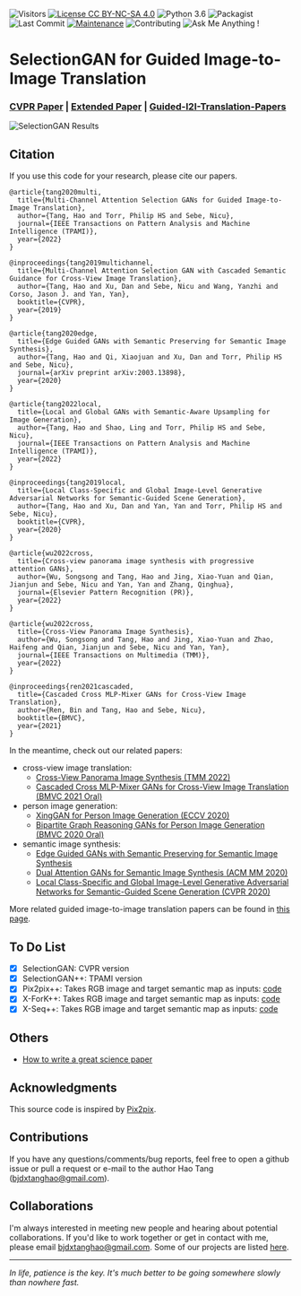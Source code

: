 ![Visitors](https://visitor-badge.glitch.me/badge?page_id=Ha0Tang/SelectionGAN) 
[![License CC BY-NC-SA 4.0](https://img.shields.io/badge/license-CC4.0-blue.svg)](https://github.com/Ha0Tang/SelectionGAN/blob/master/LICENSE.md)
![Python 3.6](https://img.shields.io/badge/python-3.6-green.svg)
![Packagist](https://img.shields.io/badge/Pytorch-0.4.1-red.svg)
![Last Commit](https://img.shields.io/github/last-commit/Ha0Tang/SelectionGAN)
[![Maintenance](https://img.shields.io/badge/Maintained%3F-yes-blue.svg)](https://github.com/Ha0Tang/SelectionGAN/graphs/commit-activity)
![Contributing](https://img.shields.io/badge/contributions-welcome-red.svg?style=flat)
![Ask Me Anything !](https://img.shields.io/badge/Ask%20me-anything-1abc9c.svg)

# SelectionGAN for Guided Image-to-Image Translation
### [CVPR Paper](https://arxiv.org/abs/1904.06807) | [Extended Paper](https://arxiv.org/abs/2002.01048) | [Guided-I2I-Translation-Papers](https://github.com/Ha0Tang/Guided-I2I-Translation-Papers)

![SelectionGAN Results](./imgs/motivation.jpg)

## Citation
If you use this code for your research, please cite our papers.
```
@article{tang2020multi,
  title={Multi-Channel Attention Selection GANs for Guided Image-to-Image Translation},
  author={Tang, Hao and Torr, Philip HS and Sebe, Nicu},
  journal={IEEE Transactions on Pattern Analysis and Machine Intelligence (TPAMI)},
  year={2022}
}

@inproceedings{tang2019multichannel,
  title={Multi-Channel Attention Selection GAN with Cascaded Semantic Guidance for Cross-View Image Translation},
  author={Tang, Hao and Xu, Dan and Sebe, Nicu and Wang, Yanzhi and Corso, Jason J. and Yan, Yan},
  booktitle={CVPR},
  year={2019}
}

@article{tang2020edge,
  title={Edge Guided GANs with Semantic Preserving for Semantic Image Synthesis},
  author={Tang, Hao and Qi, Xiaojuan and Xu, Dan and Torr, Philip HS and Sebe, Nicu},
  journal={arXiv preprint arXiv:2003.13898},
  year={2020}
}

@article{tang2022local,
  title={Local and Global GANs with Semantic-Aware Upsampling for Image Generation},
  author={Tang, Hao and Shao, Ling and Torr, Philip HS and Sebe, Nicu},
  journal={IEEE Transactions on Pattern Analysis and Machine Intelligence (TPAMI)},
  year={2022}
}

@inproceedings{tang2019local,
  title={Local Class-Specific and Global Image-Level Generative Adversarial Networks for Semantic-Guided Scene Generation},
  author={Tang, Hao and Xu, Dan and Yan, Yan and Torr, Philip HS and Sebe, Nicu},
  booktitle={CVPR},
  year={2020}
}

@article{wu2022cross,
  title={Cross-view panorama image synthesis with progressive attention GANs},
  author={Wu, Songsong and Tang, Hao and Jing, Xiao-Yuan and Qian, Jianjun and Sebe, Nicu and Yan, Yan and Zhang, Qinghua},
  journal={Elsevier Pattern Recognition (PR)},
  year={2022}
}

@article{wu2022cross,
  title={Cross-View Panorama Image Synthesis},
  author={Wu, Songsong and Tang, Hao and Jing, Xiao-Yuan and Zhao, Haifeng and Qian, Jianjun and Sebe, Nicu and Yan, Yan},
  journal={IEEE Transactions on Multimedia (TMM)},
  year={2022}
}

@inproceedings{ren2021cascaded,
  title={Cascaded Cross MLP-Mixer GANs for Cross-View Image Translation},
  author={Ren, Bin and Tang, Hao and Sebe, Nicu},
  booktitle={BMVC},
  year={2021}
}
```

In the meantime, check out our related papers:
- cross-view image translation: 
  - [Cross-View Panorama Image Synthesis (TMM 2022)](https://github.com/sswuai/PanoGAN)
  - [Cascaded Cross MLP-Mixer GANs for Cross-View Image Translation (BMVC 2021 Oral)](https://github.com/Amazingren/CrossMLP)
- person image generation: 
  - [XingGAN for Person Image Generation (ECCV 2020)](https://github.com/Ha0Tang/XingGAN)
  - [Bipartite Graph Reasoning GANs for Person Image Generation (BMVC 2020 Oral)](https://github.com/Ha0Tang/BiGraphGAN)
- semantic image synthesis: 
  - [Edge Guided GANs with Semantic Preserving for Semantic Image Synthesis](https://github.com/Ha0Tang/EdgeGAN)
  - [Dual Attention GANs for Semantic Image Synthesis (ACM MM 2020)](https://github.com/Ha0Tang/DAGAN)
  - [Local Class-Specific and Global Image-Level Generative Adversarial Networks for Semantic-Guided Scene Generation (CVPR 2020)](https://github.com/Ha0Tang/LGGAN)

More related guided image-to-image translation papers can be found in [this page](https://github.com/Ha0Tang/Guided-I2I-Translation-Papers).

## To Do List
- [x] SelectionGAN: CVPR version
- [x] SelectionGAN++: TPAMI version
- [x] Pix2pix++: Takes RGB image and target semantic map as inputs: [code](./cross_view_v2)
- [x] X-ForK++: Takes RGB image and target semantic map as inputs: [code](./cross_view_v2)
- [x] X-Seq++: Takes RGB image and target semantic map as inputs: [code](./cross_view_v2)

## Others
- [How to write a great science paper](https://www.nature.com/articles/d41586-019-02918-5)

## Acknowledgments
This source code is inspired by [Pix2pix](https://github.com/junyanz/pytorch-CycleGAN-and-pix2pix).

## Contributions
If you have any questions/comments/bug reports, feel free to open a github issue or pull a request or e-mail to the author Hao Tang ([bjdxtanghao@gmail.com](bjdxtanghao@gmail.com)).

## Collaborations
I'm always interested in meeting new people and hearing about potential collaborations. If you'd like to work together or get in contact with me, please email bjdxtanghao@gmail.com. Some of our projects are listed [here](https://github.com/Ha0Tang).
___
*In life, patience is the key. It's much better to be going somewhere slowly than nowhere fast.*

